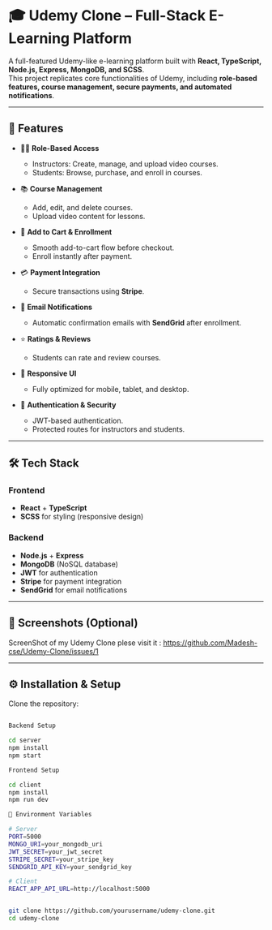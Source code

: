 # 🎓 Udemy Clone – Full-Stack E-Learning Platform

A full-featured Udemy-like e-learning platform built with **React, TypeScript, Node.js, Express, MongoDB, and SCSS**.  
This project replicates core functionalities of Udemy, including **role-based features, course management, secure payments, and automated notifications**.  

---

## 🚀 Features

- 👩‍🏫 **Role-Based Access**
  - Instructors: Create, manage, and upload video courses.
  - Students: Browse, purchase, and enroll in courses.

- 📚 **Course Management**
  - Add, edit, and delete courses.
  - Upload video content for lessons.

- 🛒 **Add to Cart & Enrollment**
  - Smooth add-to-cart flow before checkout.
  - Enroll instantly after payment.

- 💳 **Payment Integration**
  - Secure transactions using **Stripe**.

- 📧 **Email Notifications**
  - Automatic confirmation emails with **SendGrid** after enrollment.

- ⭐ **Ratings & Reviews**
  - Students can rate and review courses.

- 📱 **Responsive UI**
  - Fully optimized for mobile, tablet, and desktop.

- 🔐 **Authentication & Security**
  - JWT-based authentication.
  - Protected routes for instructors and students.

---

## 🛠️ Tech Stack

### Frontend
- **React** + **TypeScript**
- **SCSS** for styling (responsive design)

### Backend
- **Node.js** + **Express**
- **MongoDB** (NoSQL database)
- **JWT** for authentication
- **Stripe** for payment integration
- **SendGrid** for email notifications

---

## 📸 Screenshots (Optional)

 ScreenShot of my Udemy Clone plese visit it :  https://github.com/Madesh-cse/Udemy-Clone/issues/1

---

## ⚙️ Installation & Setup

Clone the repository:

```bash

Backend Setup

cd server
npm install
npm start

Frontend Setup

cd client
npm install
npm run dev

🔑 Environment Variables

# Server
PORT=5000
MONGO_URI=your_mongodb_uri
JWT_SECRET=your_jwt_secret
STRIPE_SECRET=your_stripe_key
SENDGRID_API_KEY=your_sendgrid_key

# Client
REACT_APP_API_URL=http://localhost:5000


git clone https://github.com/yourusername/udemy-clone.git
cd udemy-clone

